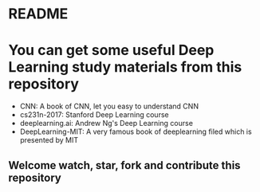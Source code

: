 README
==========
# You can get some useful Deep Learning study materials from this repository

- CNN: A book of CNN, let you easy to understand CNN
- cs231n-2017: Stanford Deep Learning course
- deeplearning.ai: Andrew Ng's Deep Learning course
- DeepLearning-MIT: A very famous book of deeplearning filed which is presented by MIT

## Welcome watch, star, fork and contribute this repository
